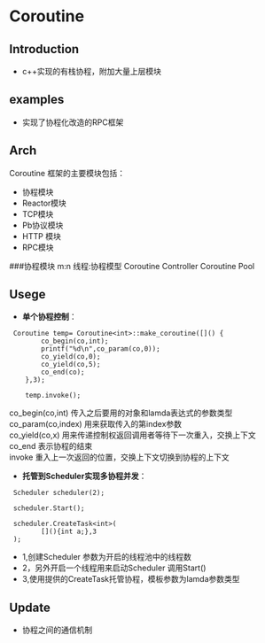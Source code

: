 # Coroutine
## Introduction
- c++实现的有栈协程，附加大量上层模块

## examples
- 实现了协程化改造的RPC框架

## Arch
Coroutine 框架的主要模块包括：
- 协程模块
- Reactor模块
- TCP模块
- Pb协议模块
- HTTP 模块
- RPC模块

###协程模块
m:n 线程:协程模型
Coroutine Controller
Coroutine Pool

## Usege
- **单个协程控制**：
```
 Coroutine temp= Coroutine<int>::make_coroutine([]() {
        co_begin(co,int);
        printf("%d\n",co_param(co,0));
        co_yield(co,0);
        co_yield(co,5);
        co_end(co);
    },3);

    temp.invoke();
```
co_begin(co,int) 传入之后要用的对象和lamda表达式的参数类型      
co_param(co,index) 用来获取传入的第index参数      
co_yield(co,x)  用来传递控制权返回调用者等待下一次重入，交换上下文    
co_end 表示协程的结束     
invoke 重入上一次返回的位置，交换上下文切换到协程的上下文
- **托管到Scheduler实现多协程并发**：
```
 Scheduler scheduler(2);

 scheduler.Start();
 
 scheduler.CreateTask<int>(
        [](){int a;},3
 );
```
- 1,创建Scheduler 参数为开启的线程池中的线程数
- 2，另外开启一个线程用来启动Scheduler 调用Start()
- 3,使用提供的CreateTask托管协程，模板参数为lamda参数类型
## Update
- 协程之间的通信机制

